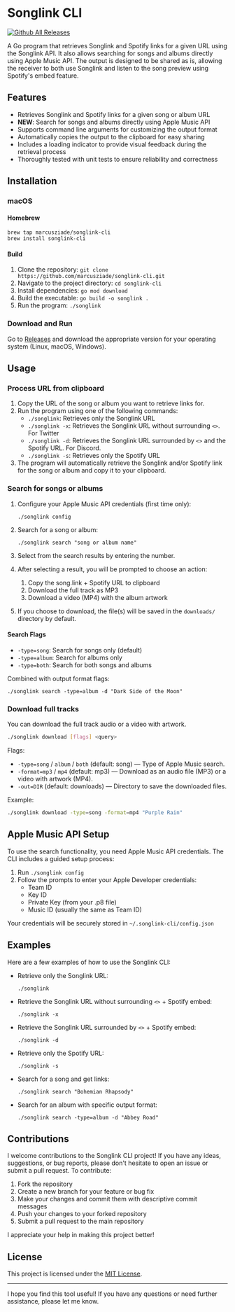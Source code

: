 # Songlink CLI

[![Github All Releases](https://img.shields.io/github/downloads/marcusziade/songlink-cli/total.svg)](https://github.com/marcusziade/songlink-cli/releases)

A Go program that retrieves Songlink and Spotify links for a given URL using the Songlink API. It also allows searching for songs and albums directly using Apple Music API. The output is designed to be shared as is, allowing the receiver to both use Songlink and listen to the song preview using Spotify's embed feature.

## Features

-   Retrieves Songlink and Spotify links for a given song or album URL
-   **NEW**: Search for songs and albums directly using Apple Music API
-   Supports command line arguments for customizing the output format
-   Automatically copies the output to the clipboard for easy sharing
-   Includes a loading indicator to provide visual feedback during the retrieval process
-   Thoroughly tested with unit tests to ensure reliability and correctness

## Installation

### macOS

#### Homebrew

```
brew tap marcusziade/songlink-cli
brew install songlink-cli
```

#### Build

1. Clone the repository: `git clone https://github.com/marcusziade/songlink-cli.git`
2. Navigate to the project directory: `cd songlink-cli`
3. Install dependencies: `go mod download`
4. Build the executable: `go build -o songlink .`
5. Run the program: `./songlink`

### Download and Run

Go to [Releases](https://github.com/marcusziade/songlink-cli/releases) and download the appropriate version for your operating system (Linux, macOS, Windows).

## Usage

### Process URL from clipboard

1. Copy the URL of the song or album you want to retrieve links for.
2. Run the program using one of the following commands:
    - `./songlink`: Retrieves only the Songlink URL
    - `./songlink -x`: Retrieves the Songlink URL without surrounding `<>`. For Twitter
    - `./songlink -d`: Retrieves the Songlink URL surrounded by `<>` and the Spotify URL. For Discord.
    - `./songlink -s`: Retrieves only the Spotify URL
3. The program will automatically retrieve the Songlink and/or Spotify link for the song or album and copy it to your clipboard.

### Search for songs or albums

1. Configure your Apple Music API credentials (first time only):
   ```
   ./songlink config
   ```
   
2. Search for a song or album:
   ```
   ./songlink search "song or album name"
   ```
   
3. Select from the search results by entering the number.

4. After selecting a result, you will be prompted to choose an action:
   1) Copy the song.link + Spotify URL to clipboard  
   2) Download the full track as MP3  
   3) Download a video (MP4) with the album artwork

5. If you choose to download, the file(s) will be saved in the `downloads/` directory by default.

#### Search Flags

- `-type=song`: Search for songs only (default)
- `-type=album`: Search for albums only
- `-type=both`: Search for both songs and albums

Combined with output format flags:
```
./songlink search -type=album -d "Dark Side of the Moon"
```

### Download full tracks

You can download the full track audio or a video with artwork.

```bash
./songlink download [flags] <query>
```

Flags:

- `-type=song` / `album` / `both` (default: song) — Type of Apple Music search.  
- `-format=mp3` / `mp4` (default: mp3) — Download as an audio file (MP3) or a video with artwork (MP4).  
- `-out=DIR` (default: downloads) — Directory to save the downloaded files.

Example:

```bash
./songlink download -type=song -format=mp4 "Purple Rain"
```

## Apple Music API Setup

To use the search functionality, you need Apple Music API credentials. The CLI includes a guided setup process:

1. Run `./songlink config`
2. Follow the prompts to enter your Apple Developer credentials:
   - Team ID
   - Key ID
   - Private Key (from your .p8 file)
   - Music ID (usually the same as Team ID)

Your credentials will be securely stored in `~/.songlink-cli/config.json`

## Examples

Here are a few examples of how to use the Songlink CLI:

-   Retrieve only the Songlink URL:

    ```
    ./songlink
    ```

-   Retrieve the Songlink URL without surrounding `<>` + Spotify embed:

    ```
    ./songlink -x
    ```

-   Retrieve the Songlink URL surrounded by `<>` + Spotify embed:

    ```
    ./songlink -d
    ```

-   Retrieve only the Spotify URL:
    ```
    ./songlink -s
    ```

-   Search for a song and get links:
    ```
    ./songlink search "Bohemian Rhapsody"
    ```

-   Search for an album with specific output format:
    ```
    ./songlink search -type=album -d "Abbey Road"
    ```

## Contributions

I welcome contributions to the Songlink CLI project! If you have any ideas, suggestions, or bug reports, please don't hesitate to open an issue or submit a pull request. To contribute:

1. Fork the repository
2. Create a new branch for your feature or bug fix
3. Make your changes and commit them with descriptive commit messages
4. Push your changes to your forked repository
5. Submit a pull request to the main repository

I appreciate your help in making this project better!

## License

This project is licensed under the [MIT License](LICENSE).

---

I hope you find this tool useful! If you have any questions or need further assistance, please let me know.
